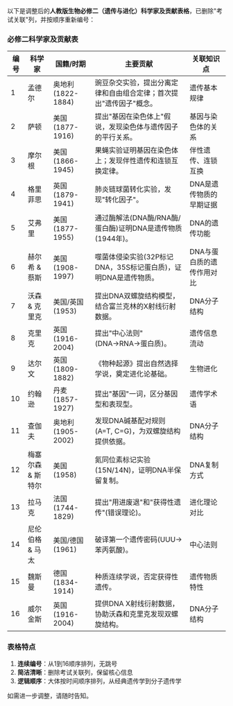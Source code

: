 以下是调整后的**人教版生物必修二（遗传与进化）科学家及贡献表格**，已删除"考试关联"列，并按顺序重新编号：

### **必修二科学家及贡献表**

| 编号 | 科学家               | 国籍/时期       | 主要贡献                                                                 | 关联知识点                     |
|------|----------------------|----------------|-------------------------------------------------------------------------|-------------------------------|
| 1    | 孟德尔               | 奥地利(1822-1884) | 豌豆杂交实验，提出分离定律和自由组合定律；首次提出"遗传因子"概念。      | 遗传基本规律                  |
| 2    | 萨顿                 | 美国(1877-1916)   | 提出"基因在染色体上"假说，发现染色体与遗传因子的平行关系。               | 基因与染色体的关系            |
| 3    | 摩尔根               | 美国(1866-1945)   | 果蝇实验证明基因在染色体上；发现伴性遗传和连锁互换定律。                | 伴性遗传、连锁互换            |
| 4    | 格里菲思             | 英国(1879-1941)   | 肺炎链球菌转化实验，发现"转化因子"。                                    | DNA是遗传物质的早期证据       |
| 5    | 艾弗里               | 美国(1877-1955)   | 通过酶解法(DNA酶/RNA酶/蛋白酶)证明DNA是遗传物质(1944年)。               | DNA的遗传功能                 |
| 6    | 赫尔希 & 蔡斯        | 美国(1908-1997)   | 噬菌体侵染实验(32P标记DNA，35S标记蛋白质)，证明DNA是遗传物质。          | DNA与蛋白质的遗传作用对比     |
| 7    | 沃森 & 克里克        | 美国/英国(1953)   | 提出DNA双螺旋结构模型，结合富兰克林的X射线衍射数据。                    | DNA分子结构                   |
| 8    | 克里克               | 英国(1916-2004)   | 提出"中心法则"(DNA→RNA→蛋白质)。                                        | 遗传信息流动                  |
| 9    | 达尔文               | 英国(1809-1882)   | 《物种起源》提出自然选择学说，奠定进化论基础。                          | 生物进化                      |
| 10   | 约翰逊               | 丹麦(1857-1927)   | 提出"基因"一词，区分基因型和表现型。                                    | 遗传学术语                    |
| 11   | 查伽夫               | 奥地利(1905-2002) | 发现DNA碱基配对规则(A=T, C=G)，为双螺旋结构提供依据。                   | DNA分子结构                   |
| 12   | 梅塞尔森 & 斯特尔    | 美国(1958)        | 氮同位素标记实验(15N/14N)，证明DNA半保留复制。                          | DNA复制方式                   |
| 13   | 拉马克               | 法国(1744-1829)   | 提出"用进废退"和"获得性遗传"(错误理论)。                                | 进化理论对比                  |
| 14   | 尼伦伯格 & 马太      | 美国/德国(1961)   | 破译第一个遗传密码(UUU→苯丙氨酸)。                                      | 中心法则                      |
| 15   | 魏斯曼               | 德国(1834-1914)   | 种质连续学说，否定获得性遗传。                                          | 遗传物质特性                  |
| 16   | 威尔金斯             | 英国(1916-2004)   | 提供DNA X射线衍射数据，协助沃森和克里克发现双螺旋结构。                  | DNA分子结构                   |

### **表格特点**
1. **连续编号**：从1到16顺序排列，无跳号
2. **简洁清晰**：删除考试关联列，保留核心信息
3. **逻辑顺序**：大体按时间顺序排列，从经典遗传学到分子遗传学

如需进一步调整，请随时告知。